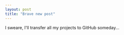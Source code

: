 ```yaml
---
layout: post
title: "Brave new post"
---
```

I sweare, I'll transfer all my projects to GitHub someday...
